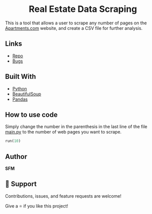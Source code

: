 <h1 align="center">Real Estate Data Scraping</h1>

This is a tool that allows a user to scrape any number of pages on the [Apartments.com](https://www.apartments.com) website, and create a CSV file for further analysis.

## Links

- [Repo](https://github.com/sfmanso/real-estate-data-scraping "Real Estate Data Scraping")
- [Bugs](https://github.com/sfmanso/real-estate-data-scraping/issues "Issues Page")

## Built With

- [Python](https://github.com/topics/python)
- [BeautifulSoup](https://www.crummy.com/software/BeautifulSoup/bs4/doc/)
- [Pandas](https://github.com/pandas-dev/pandas)

## How to use code

Simply change the number in the parenthesis in the last line of the file [main.py](https://github.com/sfmanso/real-estate-data-scraping/blob/main/main.py) to the number of web pages you want to scrape.
```python
run(10)
``` 

## Author

**SFM**

## 🤝 Support

Contributions, issues, and feature requests are welcome!

Give a ⭐️ if you like this project!
